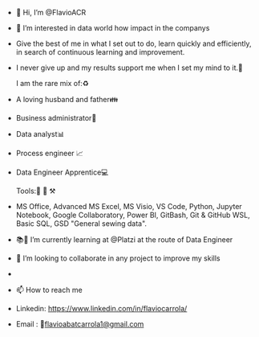 - 👋 Hi, I’m @FlavioACR
- 👀 I’m interested in data world how impact in the companys
- Give the best of me in what I set out to do, learn quickly and efficiently, in search of continuous learning and improvement.
- I never give up and my results support me when I set my mind to it.🎯 

  I am the rare mix of:♻️
- A loving husband and father👪
- Business administrator💼
- Data analyst📊
- Process engineer 📈
- Data Engineer Apprentice💻

  Tools:🔧 🔨 ⚒
- MS Office, Advanced MS Excel, MS Visio, VS Code, Python, Jupyter Notebook, Google Collaboratory, Power BI, GitBash, Git & GitHub WSL, Basic SQL, GSD "General sewing data".

- 📚🌱 I’m currently learning at @Platzi at the route of Data Engineer
- 💞️ I’m looking to collaborate in any project to improve my skills
- 
- 📫 How to reach me
-  Linkedin: https://www.linkedin.com/in/flaviocarrola/
-  Email   : 📧flavioabatcarrola1@gmail.com
<!---
FlavioACR/FlavioACR is a ✨ special ✨ repository because its `README.md` (this file) appears on your GitHub profile.
You can click the Preview link to take a look at your changes.
--->
